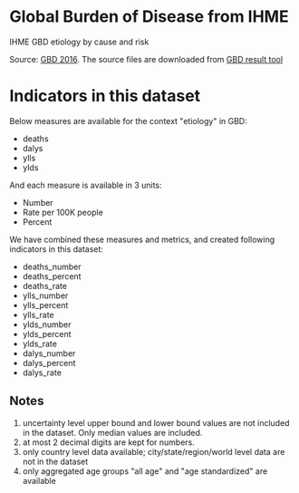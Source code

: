 # Global Burden of Disease from IHME

IHME GBD etiology by cause and risk

Source: [GBD 2016](http://ghdx.healthdata.org/gbd-2016). The source
files are downloaded from [GBD result tool](http://ghdx.healthdata.org/gbd-results-tool)

# Indicators in this dataset

Below measures are available for the context "etiology" in GBD:

- deaths
- dalys
- ylls
- ylds

And each measure is available in 3 units:

- Number
- Rate per 100K people
- Percent

We have combined these measures and metrics, and created following
indicators in this dataset:

- deaths_number
- deaths_percent
- deaths_rate
- ylls_number
- ylls_percent
- ylls_rate
- ylds_number
- ylds_percent
- ylds_rate
- dalys_number
- dalys_percent
- dalys_rate

## Notes

1. uncertainty level upper bound and lower bound values are not
   included in the dataset. Only median values are included.
2. at most 2 decimal digits are kept for numbers.
3. only country level data available; city/state/region/world level
   data are not in the dataset
4. only aggregated age groups "all age" and "age standardized" are
   available
